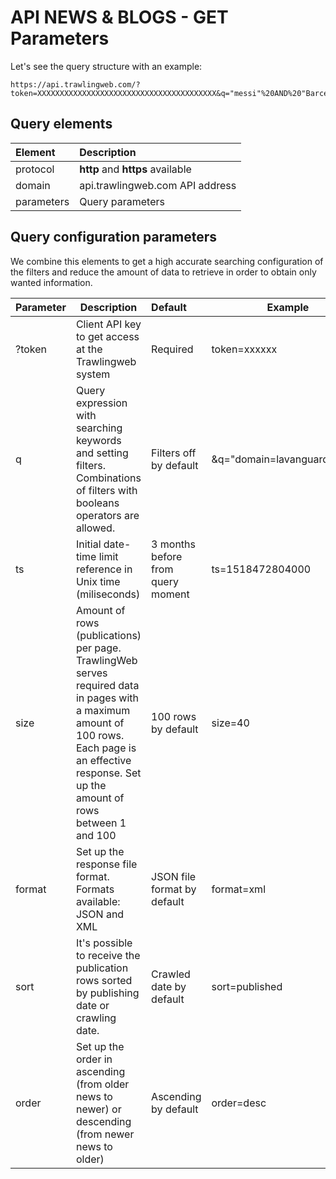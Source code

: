 # API NEWS & BLOGS - GET Parameters

Let's see the query structure with an example:

```
https://api.trawlingweb.com/?token=XXXXXXXXXXXXXXXXXXXXXXXXXXXXXXXXXXXXXXXX&q="messi"%20AND%20"Barcelona"&ts=1518472804000&size=100
```

## Query elements

| Element    | Description                      |
| :--------- | :------------------------------- |
| protocol   | **http** and **https** available |
| domain     | api.trawlingweb.com API address  |
| parameters | Query parameters                 |

## Query configuration parameters

We combine this elements to get a high accurate searching configuration of the filters and reduce the amount of data to retrieve in order to obtain only wanted information.

| Parameter | Description                                                                                                                                                                                          | Default                           | Example                      |
| :-------- | ---------------------------------------------------------------------------------------------------------------------------------------------------------------------------------------------------- | :-------------------------------- | ---------------------------- |
| ?token    | Client API key to get access at the Trawlingweb system                                                                                                                                               | Required                          | token=xxxxxx                 |
| q         | Query expression with searching keywords and setting filters. Combinations of filters with booleans operators are allowed.                                                                           | Filters off by default            | &q="domain=lavanguardia.com" |
| ts        | Initial date-time limit reference in Unix time (miliseconds)                                                                                                                                         | 3 months before from query moment | ts=1518472804000             |
| size      | Amount of rows (publications) per page. TrawlingWeb serves required data in pages with a maximum amount of 100 rows. Each page is an effective response. Set up the amount of rows between 1 and 100 | 100 rows by default               | size=40                      |
| format    | Set up the response file format. Formats available: JSON and XML                                                                                                                                     | JSON file format by default       | format=xml                   |
| sort      | It's possible to receive the publication rows sorted by publishing date or crawling date.                                                                                                            | Crawled date by default           | sort=published               |
| order     | Set up the order in ascending (from older news to newer) or descending (from newer news to older)                                                                                                    | Ascending by default              | order=desc                   |

